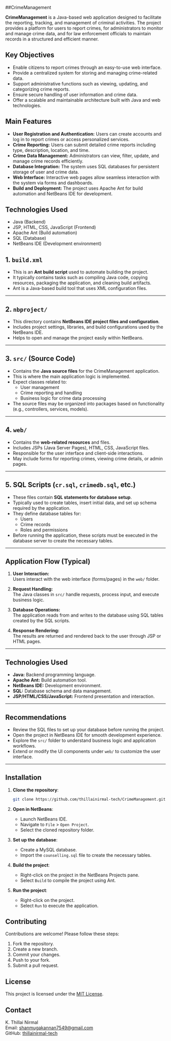 ##CrimeManagement 

**CrimeManagement** is a Java-based web application designed to facilitate the reporting, tracking, and management of criminal activities. The project provides a platform for users to report crimes, for administrators to monitor and manage crime data, and for law enforcement officials to maintain records in a structured and efficient manner.

## Key Objectives

- Enable citizens to report crimes through an easy-to-use web interface.
- Provide a centralized system for storing and managing crime-related data.
- Support administrative functions such as viewing, updating, and categorizing crime reports.
- Ensure secure handling of user information and crime data.
- Offer a scalable and maintainable architecture built with Java and web technologies.

## Main Features

- **User Registration and Authentication:** Users can create accounts and log in to report crimes or access personalized services.
- **Crime Reporting:** Users can submit detailed crime reports including type, description, location, and time.
- **Crime Data Management:** Administrators can view, filter, update, and manage crime records efficiently.
- **Database Integration:** The system uses SQL databases for persistent storage of user and crime data.
- **Web Interface:** Interactive web pages allow seamless interaction with the system via forms and dashboards.
- **Build and Deployment:** The project uses Apache Ant for build automation and NetBeans IDE for development.

## Technologies Used

- Java (Backend)
- JSP, HTML, CSS, JavaScript (Frontend)
- Apache Ant (Build automation)
- SQL (Database)
- NetBeans IDE (Development environment)

## 1. `build.xml`

- This is an **Ant build script** used to automate building the project.
- It typically contains tasks such as compiling Java code, copying resources, packaging the application, and cleaning build artifacts.
- Ant is a Java-based build tool that uses XML configuration files.

---

## 2. `nbproject/`

- This directory contains **NetBeans IDE project files and configuration**.
- Includes project settings, libraries, and build configurations used by the NetBeans IDE.
- Helps to open and manage the project easily within NetBeans.

---

## 3. `src/` (Source Code)

- Contains the **Java source files** for the CrimeManagement application.
- This is where the main application logic is implemented.
- Expect classes related to:
  - User management
  - Crime reporting and handling
  - Business logic for crime data processing
- The source files may be organized into packages based on functionality (e.g., controllers, services, models).

---

## 4. `web/`

- Contains the **web-related resources** and files.
- Includes JSPs (Java Server Pages), HTML, CSS, JavaScript files.
- Responsible for the user interface and client-side interactions.
- May include forms for reporting crimes, viewing crime details, or admin pages.

---

## 5. SQL Scripts (`cr.sql`, `crimedb.sql`, etc.)

- These files contain **SQL statements for database setup**.
- Typically used to create tables, insert initial data, and set up schema required by the application.
- They define database tables for:
  - Users
  - Crime records
  - Roles and permissions
- Before running the application, these scripts must be executed in the database server to create the necessary tables.

---

## Application Flow (Typical)

1. **User Interaction:**  
   Users interact with the web interface (forms/pages) in the `web/` folder.

2. **Request Handling:**  
   The Java classes in `src/` handle requests, process input, and execute business logic.

3. **Database Operations:**  
   The application reads from and writes to the database using SQL tables created by the SQL scripts.

4. **Response Rendering:**  
   The results are returned and rendered back to the user through JSP or HTML pages.

---

## Technologies Used

- **Java:** Backend programming language.
- **Apache Ant:** Build automation tool.
- **NetBeans IDE:** Development environment.
- **SQL:** Database schema and data management.
- **JSP/HTML/CSS/JavaScript:** Frontend presentation and interaction.

---

## Recommendations

- Review the SQL files to set up your database before running the project.
- Open the project in NetBeans IDE for smooth development experience.
- Explore the `src/` folder to understand business logic and application workflows.
- Extend or modify the UI components under `web/` to customize the user interface.

---
## Installation

1. **Clone the repository**:
   ```bash
   git clone https://github.com/thillainirmal-tech/CrimeManagement.git
   ```

2. **Open in NetBeans**:
   - Launch NetBeans IDE.
   - Navigate to `File` > `Open Project`.
   - Select the cloned repository folder.

3. **Set up the database**:
   - Create a MySQL database.
   - Import the `counselling.sql` file to create the necessary tables.

4. **Build the project**:
   - Right-click on the project in the NetBeans Projects pane.
   - Select `Build` to compile the project using Ant.

5. **Run the project**:
   - Right-click on the project.
   - Select `Run` to execute the application.
     
## Contributing

Contributions are welcome! Please follow these steps:

1. Fork the repository.
2. Create a new branch.
3. Commit your changes.
4. Push to your fork.
5. Submit a pull request.

## License

This project is licensed under the [MIT License](LICENSE).

## Contact

K. Thillai Nirmal  
Email: shanmugakannan7549@gmail.com  
GitHub: [thillainirmal-tech](https://github.com/thillainirmal-tech)

